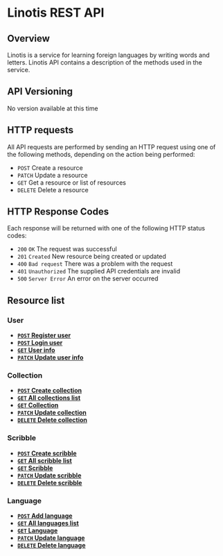 # Linotis REST API
## Overview
Linotis is a service for learning foreign languages by writing words and letters. Linotis API contains a description of the methods used in the service.
## API Versioning
No version available at this time
## HTTP requests
All API requests are performed by sending an HTTP request using one of the following methods, depending on the action being performed:
- `POST` Create a resource
- `PATCH` Update a resource
- `GET` Get a resource or list of resources
- `DELETE` Delete a resource
## HTTP Response Codes
Each response will be returned with one of the following HTTP status codes:
- `200` `OK` The request was successful
- `201` `Created` New resource being created or updated
- `400` `Bad request` There was a problem with the request
- `401` `Unauthorized` The supplied API credentials are invalid
- `500` `Server Error` An error on the server occurred
## Resource list
### User
- [**`POST` Register user**](https://github.com/Linotis/linotis-rest-api-docs/blob/main/user/POST_register.md)
- [**`POST` Login user**](https://github.com/Linotis/linotis-rest-api-docs/blob/main/user/POST_login.md)
- [**`GET` User info**](https://github.com/Linotis/linotis-rest-api-docs/blob/main/user/GET_info.md)
- [**`PATCH` Update user info**](https://github.com/Linotis/linotis-rest-api-docs/blob/main/user/PATCH_info.md)
### Collection
- [**`POST` Create collection**](https://github.com/Linotis/linotis-rest-api-docs/blob/main/collection/POST_collection.md)
- [**`GET` All collections list**](https://github.com/Linotis/linotis-rest-api-docs/blob/main/collection/GET_all.md)
- [**`GET` Collection**](https://github.com/Linotis/linotis-rest-api-docs/blob/main/collection/GET_collection.md)
- [**`PATCH` Update collection**](https://github.com/Linotis/linotis-rest-api-docs/blob/main/collection/PATCH_collection.md)
- [**`DELETE` Delete collection**](https://github.com/Linotis/linotis-rest-api-docs/blob/main/collection/DELETE_collection.md)

### Scribble
- [**`POST` Create scribble**](https://github.com/Linotis/linotis-rest-api-docs/blob/main/collection/POST_collection.md)
- [**`GET` All scribble list**](https://github.com/Linotis/linotis-rest-api-docs/blob/main/collection/GET_all.md)
- [**`GET` Scribble**](https://github.com/Linotis/linotis-rest-api-docs/blob/main/collection/GET_collection.md)
- [**`PATCH` Update scribble**](https://github.com/Linotis/linotis-rest-api-docs/blob/main/collection/PATCH_collection.md)
- [**`DELETE` Delete scribble**](https://github.com/Linotis/linotis-rest-api-docs/blob/main/collection/DELETE_collection.md)
### Language
- [**`POST` Add language**](https://github.com/Linotis/linotis-rest-api-docs/blob/main/language/POST_language.md)
- [**`GET` All languages list**](https://github.com/Linotis/linotis-rest-api-docs/blob/main/language/GET_all.md)
- [**`GET` Language**](https://github.com/Linotis/linotis-rest-api-docs/blob/main/language/GET_language.md)
- [**`PATCH` Update language**](https://github.com/Linotis/linotis-rest-api-docs/blob/main/language/PATCH_language.md)
- [**`DELETE` Delete language**](https://github.com/Linotis/linotis-rest-api-docs/blob/main/language/DELETE_language.md)
